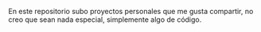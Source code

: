 En este repositorio subo proyectos personales que me gusta compartir, no creo que sean nada especial, simplemente algo de código.